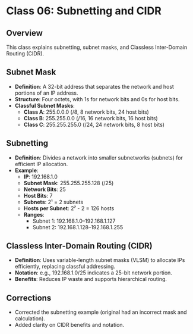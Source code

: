 # Class 06: Subnetting and CIDR

## Overview
This class explains subnetting, subnet masks, and Classless Inter-Domain Routing (CIDR).

## Subnet Mask
- **Definition**: A 32-bit address that separates the network and host portions of an IP address.
- **Structure**: Four octets, with 1s for network bits and 0s for host bits.
- **Classful Subnet Masks**:
  - **Class A**: 255.0.0.0 (/8, 8 network bits, 24 host bits)
  - **Class B**: 255.255.0.0 (/16, 16 network bits, 16 host bits)
  - **Class C**: 255.255.255.0 (/24, 24 network bits, 8 host bits)

## Subnetting
- **Definition**: Divides a network into smaller subnetworks (subnets) for efficient IP allocation.
- **Example**:
  - **IP**: 192.168.1.0
  - **Subnet Mask**: 255.255.255.128 (/25)
  - **Network Bits**: 25
  - **Host Bits**: 7
  - **Subnets**: 2¹ = 2 subnets
  - **Hosts per Subnet**: 2⁷ - 2 = 126 hosts
  - **Ranges**:
    - Subnet 1: 192.168.1.0–192.168.1.127
    - Subnet 2: 192.168.1.128–192.168.1.255

## Classless Inter-Domain Routing (CIDR)
- **Definition**: Uses variable-length subnet masks (VLSM) to allocate IPs efficiently, replacing classful addressing.
- **Notation**: e.g., 192.168.1.0/25 indicates a 25-bit network portion.
- **Benefits**: Reduces IP waste and supports hierarchical routing.

## Corrections
- Corrected the subnetting example (original had an incorrect mask and calculation).
- Added clarity on CIDR benefits and notation.